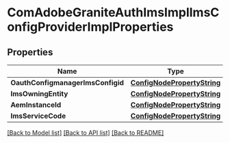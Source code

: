 # ComAdobeGraniteAuthImsImplImsConfigProviderImplProperties

## Properties
Name | Type | Description | Notes
------------ | ------------- | ------------- | -------------
**OauthConfigmanagerImsConfigid** | [**ConfigNodePropertyString**](configNodePropertyString.md) |  | [optional] 
**ImsOwningEntity** | [**ConfigNodePropertyString**](configNodePropertyString.md) |  | [optional] 
**AemInstanceId** | [**ConfigNodePropertyString**](configNodePropertyString.md) |  | [optional] 
**ImsServiceCode** | [**ConfigNodePropertyString**](configNodePropertyString.md) |  | [optional] 

[[Back to Model list]](../README.md#documentation-for-models) [[Back to API list]](../README.md#documentation-for-api-endpoints) [[Back to README]](../README.md)



